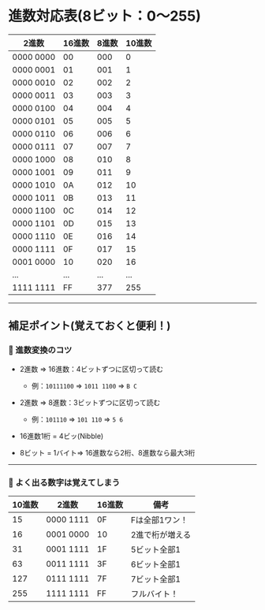 # 進数対応表(8ビット：0〜255)

| 2進数       | 16進数 | 8進数  | 10進数 |
|-------------|--------|--------|--------|
| 0000 0000   | 00     | 000    | 0      |
| 0000 0001   | 01     | 001    | 1      |
| 0000 0010   | 02     | 002    | 2      |
| 0000 0011   | 03     | 003    | 3      |
| 0000 0100   | 04     | 004    | 4      |
| 0000 0101   | 05     | 005    | 5      |
| 0000 0110   | 06     | 006    | 6      |
| 0000 0111   | 07     | 007    | 7      |
| 0000 1000   | 08     | 010    | 8      |
| 0000 1001   | 09     | 011    | 9      |
| 0000 1010   | 0A     | 012    | 10     |
| 0000 1011   | 0B     | 013    | 11     |
| 0000 1100   | 0C     | 014    | 12     |
| 0000 1101   | 0D     | 015    | 13     |
| 0000 1110   | 0E     | 016    | 14     |
| 0000 1111   | 0F     | 017    | 15     |
| 0001 0000   | 10     | 020    | 16     |
| ...         | ...    | ...    | ...    |
| 1111 1111   | FF     | 377    | 255    |

---

## 補足ポイント(覚えておくと便利！)

### :dog: 進数変換のコツ

- 2進数 => 16進数：4ビットずつに区切って読む
  - 例：`10111100` => `1011 1100` => `B C`

- 2進数 => 8進数：3ビットずつに区切って読む
  - 例：`101110` => `101 110` => `5 6`

- 16進数1桁 = 4ビッ(Nibble)
- 8ビット = 1バイト=> 16進数なら2桁、8進数なら最大3桁

---

### :dog: よく出る数字は覚えてしまう

| 10進数 | 2進数       | 16進数 | 備考            |
|--------|-------------|--------|-----------------|
| 15     | 0000 1111   | 0F     | Fは全部1ワン！  |
| 16     | 0001 0000   | 10     | 2進で桁が増える |
| 31     | 0001 1111   | 1F     | 5ビット全部1    |
| 63     | 0011 1111   | 3F     | 6ビット全部1    |
| 127    | 0111 1111   | 7F     | 7ビット全部1    |
| 255    | 1111 1111   | FF     | フルバイト！    |

